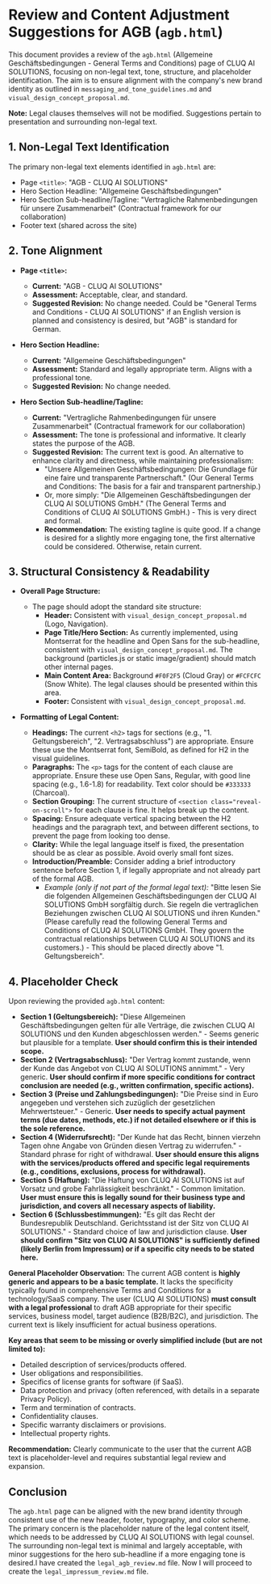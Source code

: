 # Review and Content Adjustment Suggestions for AGB (`agb.html`)

This document provides a review of the `agb.html` (Allgemeine Geschäftsbedingungen - General Terms and Conditions) page of CLUQ AI SOLUTIONS, focusing on non-legal text, tone, structure, and placeholder identification. The aim is to ensure alignment with the company's new brand identity as outlined in `messaging_and_tone_guidelines.md` and `visual_design_concept_proposal.md`.

**Note:** Legal clauses themselves will not be modified. Suggestions pertain to presentation and surrounding non-legal text.

## 1. Non-Legal Text Identification

The primary non-legal text elements identified in `agb.html` are:
*   Page `<title>`: "AGB - CLUQ AI SOLUTIONS"
*   Hero Section Headline: "Allgemeine Geschäftsbedingungen"
*   Hero Section Sub-headline/Tagline: "Vertragliche Rahmenbedingungen für unsere Zusammenarbeit" (Contractual framework for our collaboration)
*   Footer text (shared across the site)

## 2. Tone Alignment

*   **Page `<title>`:**
    *   **Current:** "AGB - CLUQ AI SOLUTIONS"
    *   **Assessment:** Acceptable, clear, and standard.
    *   **Suggested Revision:** No change needed. Could be "General Terms and Conditions - CLUQ AI SOLUTIONS" if an English version is planned and consistency is desired, but "AGB" is standard for German.

*   **Hero Section Headline:**
    *   **Current:** "Allgemeine Geschäftsbedingungen"
    *   **Assessment:** Standard and legally appropriate term. Aligns with a professional tone.
    *   **Suggested Revision:** No change needed.

*   **Hero Section Sub-headline/Tagline:**
    *   **Current:** "Vertragliche Rahmenbedingungen für unsere Zusammenarbeit" (Contractual framework for our collaboration)
    *   **Assessment:** The tone is professional and informative. It clearly states the purpose of the AGB.
    *   **Suggested Revision:** The current text is good. An alternative to enhance clarity and directness, while maintaining professionalism:
        *   "Unsere Allgemeinen Geschäftsbedingungen: Die Grundlage für eine faire und transparente Partnerschaft." (Our General Terms and Conditions: The basis for a fair and transparent partnership.)
        *   Or, more simply: "Die Allgemeinen Geschäftsbedingungen der CLUQ AI SOLUTIONS GmbH." (The General Terms and Conditions of CLUQ AI SOLUTIONS GmbH.) - This is very direct and formal.
        *   **Recommendation:** The existing tagline is quite good. If a change is desired for a slightly more engaging tone, the first alternative could be considered. Otherwise, retain current.

## 3. Structural Consistency & Readability

*   **Overall Page Structure:**
    *   The page should adopt the standard site structure:
        *   **Header:** Consistent with `visual_design_concept_proposal.md` (Logo, Navigation).
        *   **Page Title/Hero Section:** As currently implemented, using Montserrat for the headline and Open Sans for the sub-headline, consistent with `visual_design_concept_proposal.md`. The background (particles.js or static image/gradient) should match other internal pages.
        *   **Main Content Area:** Background `#F0F2F5` (Cloud Gray) or `#FCFCFC` (Snow White). The legal clauses should be presented within this area.
        *   **Footer:** Consistent with `visual_design_concept_proposal.md`.

*   **Formatting of Legal Content:**
    *   **Headings:** The current `<h2>` tags for sections (e.g., "1. Geltungsbereich", "2. Vertragsabschluss") are appropriate. Ensure these use the Montserrat font, SemiBold, as defined for H2 in the visual guidelines.
    *   **Paragraphs:** The `<p>` tags for the content of each clause are appropriate. Ensure these use Open Sans, Regular, with good line spacing (e.g., 1.6-1.8) for readability. Text color should be `#333333` (Charcoal).
    *   **Section Grouping:** The current structure of `<section class="reveal-on-scroll">` for each clause is fine. It helps break up the content.
    *   **Spacing:** Ensure adequate vertical spacing between the H2 headings and the paragraph text, and between different sections, to prevent the page from looking too dense.
    *   **Clarity:** While the legal language itself is fixed, the presentation should be as clear as possible. Avoid overly small font sizes.
    *   **Introduction/Preamble:** Consider adding a brief introductory sentence before Section 1, if legally appropriate and not already part of the formal AGB.
        *   *Example (only if not part of the formal legal text):* "Bitte lesen Sie die folgenden Allgemeinen Geschäftsbedingungen der CLUQ AI SOLUTIONS GmbH sorgfältig durch. Sie regeln die vertraglichen Beziehungen zwischen CLUQ AI SOLUTIONS und ihren Kunden." (Please carefully read the following General Terms and Conditions of CLUQ AI SOLUTIONS GmbH. They govern the contractual relationships between CLUQ AI SOLUTIONS and its customers.) - This should be placed directly above "1. Geltungsbereich".

## 4. Placeholder Check

Upon reviewing the provided `agb.html` content:
*   **Section 1 (Geltungsbereich):** "Diese Allgemeinen Geschäftsbedingungen gelten für alle Verträge, die zwischen CLUQ AI SOLUTIONS und den Kunden abgeschlossen werden." - Seems generic but plausible for a template. **User should confirm this is their intended scope.**
*   **Section 2 (Vertragsabschluss):** "Der Vertrag kommt zustande, wenn der Kunde das Angebot von CLUQ AI SOLUTIONS annimmt." - Very generic. **User should confirm if more specific conditions for contract conclusion are needed (e.g., written confirmation, specific actions).**
*   **Section 3 (Preise und Zahlungsbedingungen):** "Die Preise sind in Euro angegeben und verstehen sich zuzüglich der gesetzlichen Mehrwertsteuer." - Generic. **User needs to specify actual payment terms (due dates, methods, etc.) if not detailed elsewhere or if this is the sole reference.**
*   **Section 4 (Widerrufsrecht):** "Der Kunde hat das Recht, binnen vierzehn Tagen ohne Angabe von Gründen diesen Vertrag zu widerrufen." - Standard phrase for right of withdrawal. **User should ensure this aligns with the services/products offered and specific legal requirements (e.g., conditions, exclusions, process for withdrawal).**
*   **Section 5 (Haftung):** "Die Haftung von CLUQ AI SOLUTIONS ist auf Vorsatz und grobe Fahrlässigkeit beschränkt." - Common limitation. **User must ensure this is legally sound for their business type and jurisdiction, and covers all necessary aspects of liability.**
*   **Section 6 (Schlussbestimmungen):** "Es gilt das Recht der Bundesrepublik Deutschland. Gerichtsstand ist der Sitz von CLUQ AI SOLUTIONS." - Standard choice of law and jurisdiction clause. **User should confirm "Sitz von CLUQ AI SOLUTIONS" is sufficiently defined (likely Berlin from Impressum) or if a specific city needs to be stated here.**

**General Placeholder Observation:**
The current AGB content is **highly generic and appears to be a basic template.** It lacks the specificity typically found in comprehensive Terms and Conditions for a technology/SaaS company. The user (CLUQ AI SOLUTIONS) **must consult with a legal professional** to draft AGB appropriate for their specific services, business model, target audience (B2B/B2C), and jurisdiction. The current text is likely insufficient for actual business operations.

**Key areas that seem to be missing or overly simplified include (but are not limited to):**
*   Detailed description of services/products offered.
*   User obligations and responsibilities.
*   Specifics of license grants for software (if SaaS).
*   Data protection and privacy (often referenced, with details in a separate Privacy Policy).
*   Term and termination of contracts.
*   Confidentiality clauses.
*   Specific warranty disclaimers or provisions.
*   Intellectual property rights.

**Recommendation:** Clearly communicate to the user that the current AGB text is placeholder-level and requires substantial legal review and expansion.

## Conclusion

The `agb.html` page can be aligned with the new brand identity through consistent use of the new header, footer, typography, and color scheme. The primary concern is the placeholder nature of the legal content itself, which needs to be addressed by CLUQ AI SOLUTIONS with legal counsel. The surrounding non-legal text is minimal and largely acceptable, with minor suggestions for the hero sub-headline if a more engaging tone is desired.I have created the `legal_agb_review.md` file. Now I will proceed to create the `legal_impressum_review.md` file.
